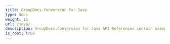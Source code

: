 ```yaml
---
title: GroupDocs.Conversion for Java
type: docs
weight: 15
url: /java/
description: GroupDocs.Conversion for Java API References contain examples, code snippets, and API documentation. It provides packages, classes, interfaces, and other API details.
is_root: true
---
```


